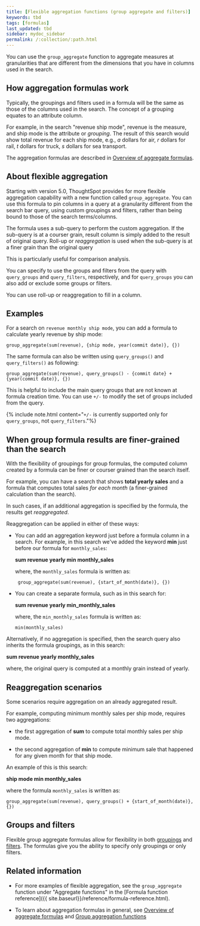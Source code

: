 ```yaml
---
title: [Flexible aggregation functions (group aggregate and filters)]
keywords: tbd
tags: [formulas]
last_updated: tbd
sidebar: mydoc_sidebar
permalink: /:collection/:path.html
---
```


You can use the `group_aggregate` function to aggregate measures at granularities that are
different from the dimensions that you have in columns used in the search.

## How aggregation formulas work

Typically, the groupings and filters used in a formula will be the same as those
of the columns used in the search. The concept of a grouping equates to an
attribute column.

For example, in the search "revenue ship mode", revenue is
the measure, and ship mode is the attribute or _grouping_. The result of this
search would show total revenue for each ship mode, e.g., _a_ dollars for air, _r_
dollars for rail, _t_ dollars for truck, _s_ dollars for sea transport.

The aggregation formulas are described in [Overview of aggregate formulas](aggregation-formulas.html#).

## About flexible aggregation

Starting with version 5.0, ThoughtSpot provides for more flexible aggregation
capability with a new function called `group_aggregate`. You can use this formula
to pin columns in a query at a granularity different from the search bar query,
using custom groupings and filters, rather than being bound to those of the
search terms/columns.

The formula uses a sub-query to perform the custom aggregation. If the sub-query
is at a courser grain, result column is simply added to the result of original
query. Roll-up or _reaggregation_ is used when the sub-query is at a finer grain than the
original query

This is particularly useful for comparison analysis.

You can specify to use the groups and filters from the query with `query_groups` and
`query_filters`, respectively, and for `query_groups` you can also add or exclude
some groups or filters.

You can use roll-up or reaggregation to fill in a column.

## Examples

For a search on `revenue monthly ship mode`, you can add a formula to calculate yearly revenue by ship mode:

```
group_aggregate(sum(revenue), {ship mode, year(commit date)}, {})
```

The same formula can also be written using `query_groups()` and `query_filters()` as following:

```
group_aggregate(sum(revenue), query_groups() - {commit date} + {year(commit date)}, {})
```

This is helpful to include the main query groups that are not known at formula
creation time. You can use `+/-` to modify the set of groups included from
the query.

{% include note.html content="`+/-` is currently supported only for  `query_groups`, not `query_filters`."%}

## When group formula results are finer-grained than the search

With the flexibility of groupings for group formulas, the computed column
created by a formula can be finer or courser grained than the search itself.

For example, you can have a search that shows **total yearly sales** and a
formula that computes total sales _for each month_ (a finer-grained calculation
than the search).

In such cases, if an additional aggregation is specified by the formula, the
results get _reaggregated_.

Reaggregation can be applied in either of these ways:

* You can add an aggregation keyword just before a formula column in a search.
For example, in this search we've added the keyword **min** just before our formula
for `monthly_sales`:

  **sum revenue yearly min monthly_sales**

  where, the `monthly_sales` formula is written as:

    ```
     group_aggregate(sum(revenue), {start_of_month(date)}, {})
    ```

* You can create a separate formula, such as in this search for:

  **sum revenue yearly min_monthly_sales**

  where, the `min_monthly_sales` formula is written as:

  ```
  min(monthly_sales)
  ```

Alternatively, if no aggregation is specified, then the search query also
inherits the formula groupings, as in this search:

**sum revenue yearly monthly_sales**

where, the original query is computed at a monthly grain instead of yearly.

## Reaggregation scenarios

Some scenarios require aggregation on an already aggregated result.

For example, computing minimum monthly sales per ship mode, requires two
aggregations:

* the first aggregation of **sum** to compute total monthly sales per ship
mode.

* the second aggregation of **min** to compute minimum sale that happened
for any given month for that ship mode.

An example of this is this search:

**ship mode min monthly_sales**

where the formula `monthly_sales` is written as:

```
group_aggregate(sum(revenue), query_groups() + {start_of_month(date)}, {})
```

## Groups and filters

Flexible group aggregate formulas allow for flexibility in both [groupings](about-pinned-measures.html#)
and [filters](filtered-agg-forms.html#). The formulas give you the ability to
specify only groupings or only filters.

## Related information

* For more examples of flexible aggregation, see the `group_aggregate` function under "Aggregate
functions" in the [Formula function reference]({{ site.baseurl}}/reference/formula-reference.html).

* To learn about aggregation formulas in general, see
[Overview of aggregate formulas](aggregation-formulas.html#) and
[Group aggregation functions](about-pinned-measures.html#)
